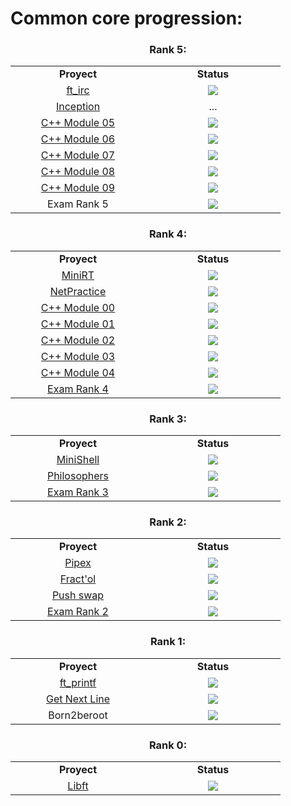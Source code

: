 <h1 align="left">Common core progression:</h1>

<h3 align="center">Rank 5:</h3>
<table align="center">
  <tr>
    <td align="center" width="200"><b>Proyect</b></td>
    <td align="center" width="200"><b>Status</b></td>
  </tr>
  <tr>
    <td align="center"><a href="https://github.com/ealgar-c/ft_irc">ft_irc</td>
    <td align="center"><img src="https://img.shields.io/badge/-125%2F100-success?logo=42&logoColor=000"></td>
  </tr>
  <tr>
    <td align="center"><a href="https://github.com/PaLucena/Inception">Inception</td>
    <td align="center">...</td>
  </tr>
  <tr>
    <td align="center"><a href="https://github.com/PaLucena/Cpp/tree/main/Cpp05">C++ Module 05</td>
    <td align="center"><img src="https://img.shields.io/badge/-100%2F100-success?logo=42&logoColor=000"></td>
  </tr>
  <tr>
    <td align="center"><a href="https://github.com/PaLucena/Cpp/tree/main/Cpp06">C++ Module 06</td>
    <td align="center"><img src="https://img.shields.io/badge/-100%2F100-success?logo=42&logoColor=000"></td>
  </tr>
  <tr>
    <td align="center"><a href="https://github.com/PaLucena/Cpp/tree/main/Cpp07">C++ Module 07</td>
    <td align="center"><img src="https://img.shields.io/badge/-100%2F100-success?logo=42&logoColor=000"></td>
  </tr>
  <tr>
    <td align="center"><a href="https://github.com/PaLucena/Cpp/tree/main/Cpp08">C++ Module 08</td>
    <td align="center"><img src="https://img.shields.io/badge/-100%2F100-success?logo=42&logoColor=000"></td>
  </tr>
  <tr>
    <td align="center"><a href="https://github.com/PaLucena/Cpp/tree/main/Cpp09">C++ Module 09</td>
    <td align="center"><img src="https://img.shields.io/badge/-100%2F100-success?logo=42&logoColor=000"></td>
  </tr>
  <tr>
    <td align="center">Exam Rank 5</td>
    <td align="center"><img src="https://img.shields.io/badge/-100%2F100-success?logo=42&logoColor=000"></td>
  </tr>
</table>

<h3 align="center">Rank 4:</h3>
<table align="center">
  <tr>
    <td align="center" width="200"><b>Proyect</b></td>
    <td align="center" width="200"><b>Status</b></td>
  </tr>
  <tr>
    <td align="center"><a href="https://github.com/PaLucena/miniRT">MiniRT</td>
    <td align="center"><img src="https://img.shields.io/badge/-120%2F100-success?logo=42&logoColor=000"></td>
  </tr>
  <tr>
    <td align="center"><a href="https://github.com/PaLucena/NetPractice">NetPractice</td>
    <td align="center"><img src="https://img.shields.io/badge/-100%2F100-success?logo=42&logoColor=000"></td>
  </tr>
  <tr>
    <td align="center"><a href="https://github.com/PaLucena/Cpp/tree/main/Cpp00">C++ Module 00</td>
    <td align="center"><img src="https://img.shields.io/badge/-100%2F100-success?logo=42&logoColor=000"></td>
  </tr>
  <tr>
    <td align="center"><a href="https://github.com/PaLucena/Cpp/tree/main/Cpp01">C++ Module 01</td>
    <td align="center"><img src="https://img.shields.io/badge/-100%2F100-success?logo=42&logoColor=000"></td>
  </tr>
  <tr>
    <td align="center"><a href="https://github.com/PaLucena/Cpp/tree/main/Cpp02">C++ Module 02</td>
    <td align="center"><img src="https://img.shields.io/badge/-100%2F100-success?logo=42&logoColor=000"></td>
  </tr>
  <tr>
    <td align="center"><a href="https://github.com/PaLucena/Cpp/tree/main/Cpp03">C++ Module 03</td>
    <td align="center"><img src="https://img.shields.io/badge/-100%2F100-success?logo=42&logoColor=000"></td>
  </tr>
  <tr>
    <td align="center"><a href="https://github.com/PaLucena/Cpp/tree/main/Cpp04">C++ Module 04</td>
    <td align="center"><img src="https://img.shields.io/badge/-100%2F100-success?logo=42&logoColor=000"></td>
  </tr>
  <tr>
    <td align="center"><a href="https://github.com/PaLucena/Exam-Rank-04">Exam Rank 4</td>
    <td align="center"><img src="https://img.shields.io/badge/-100%2F100-success?logo=42&logoColor=000"></td>
  </tr>
</table>

<h3 align="center">Rank 3:</h3>
<table align="center">
  <tr>
    <td align="center" width="200"><b>Proyect</b></td>
    <td align="center" width="200"><b>Status</b></td>
  </tr>
  <tr>
    <td align="center"><a href="https://github.com/PaLucena/MiniShell">MiniShell</td>
    <td align="center"><img src="https://img.shields.io/badge/-101%2F100-success?logo=42&logoColor=000"></td>
  </tr>
  <tr>
    <td align="center"><a href="https://github.com/PaLucena/Philosophers">Philosophers</td>
    <td align="center"><img src="https://img.shields.io/badge/-125%2F100-success?logo=42&logoColor=000"></td>
  </tr>
  <tr>
    <td align="center"><a href="https://github.com/PaLucena/Exam-Rank-03">Exam Rank 3</td>
    <td align="center"><img src="https://img.shields.io/badge/-100%2F100-success?logo=42&logoColor=000"></td>
  </tr>
</table>

<h3 align="center">Rank 2:</h3>
<table align="center">
  <tr>
    <td align="center" width="200"><b>Proyect</b></td>
    <td align="center" width="200"><b>Status</b></td>
  </tr>
  <tr>
    <td align="center"><a href="https://github.com/PaLucena/pipex">Pipex</td>
    <td align="center"><img src="https://img.shields.io/badge/-125%2F100-success?logo=42&logoColor=000"></td>
  </tr>
  <tr>
    <td align="center"><a href="https://github.com/PaLucena/fract-ol">Fract'ol</a></td>
    <td align="center"><img src="https://img.shields.io/badge/-125%2F100-success?logo=42&logoColor=000"></td>
  </tr>
  <tr>
    <td align="center"><a href="https://github.com/PaLucena/push_swap">Push swap</td>
    <td align="center"><img src="https://img.shields.io/badge/-125%2F100-success?logo=42&logoColor=000"></td>
  </tr>
  <tr>
    <td align="center"><a href="https://github.com/PaLucena/Exam-Rank-02">Exam Rank 2</td>
    <td align="center"><img src="https://img.shields.io/badge/-100%2F100-success?logo=42&logoColor=000"></td>
  </tr>
</table>

<h3 align="center">Rank 1:</h3>
<table align="center">
  <tr>
    <td align="center" width="200"><b>Proyect</b></td>
    <td align="center" width="200"><b>Status</b></td>
  </tr>
  <tr>
    <td align="center"><a href="https://github.com/PaLucena/ft_printf">ft_printf</td>
    <td align="center"><img src="https://img.shields.io/badge/-100%2F100-success?logo=42&logoColor=000"></td>
  </tr>
  <tr>
    <td align="center"><a href="https://github.com/PaLucena/get_next_line">Get Next Line</td>
    <td align="center"><img src="https://img.shields.io/badge/-125%2F100-success?logo=42&logoColor=000"></td>
  </tr>
  <tr>
    <td align="center">Born2beroot</td>
    <td align="center"><img src="https://img.shields.io/badge/-125%2F100-success?logo=42&logoColor=000"/></td>
  </tr>
</table>

<h3 align="center">Rank 0:</h3>
<table align="center">
  <tr>
    <td align="center" width="200"><b>Proyect</b></td>
    <td align="center" width="200"><b>Status</b></td>
  </tr>
  <tr>
    <td align="center"><a href="https://github.com/PaLucena/libft">Libft</td>
    <td align="center"><img src="https://img.shields.io/badge/-125%2F100-success?logo=42&logoColor=000"></td>
  </tr>
</table>

<!--
Así se comenta en GitHub
-->

